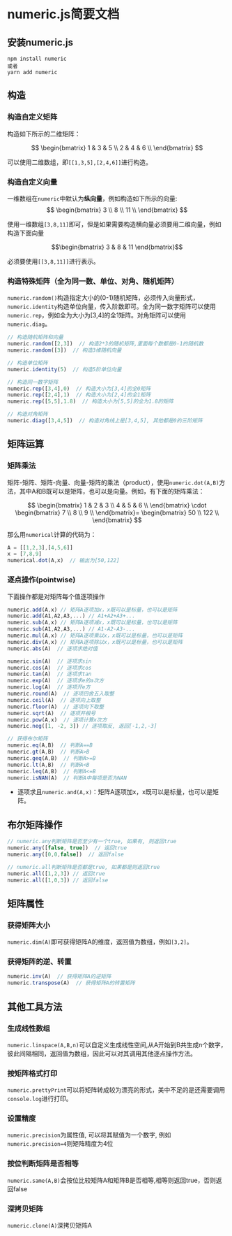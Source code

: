 # numeric.js简要文档

## 安装numeric.js

```batch
npm install numeric
或者
yarn add numeric
```

## 构造

### 构造自定义矩阵

构造如下所示的二维矩阵：

$$
\begin{bmatrix}
  1 & 3 & 5 \\
  2 & 4 & 6 \\
\end{bmatrix}
$$

可以使用二维数组，即`[[1,3,5],[2,4,6]]`进行构造。

### 构造自定义向量

一维数组在`numeric`中默认为**纵向量**，例如构造如下所示的向量:
$$
\begin{bmatrix}
  3 \\
  8 \\
  11 \\
\end{bmatrix}
$$

使用一维数组`[3,8,11]`即可，但是如果需要构造横向量必须要用二维向量，例如构造下面向量

$$\begin{bmatrix} 3 & 8 & 11 \end{bmatrix}$$

必须要使用`[[3,8,11]]`进行表示。

### 构造特殊矩阵（全为同一数、单位、对角、随机矩阵）

`numeric.random()`构造指定大小的(0-1)随机矩阵，必须传入向量形式，`numeric.identity`构造单位向量，传入阶数即可。全为同一数字矩阵可以使用`numeric.rep`，例如全为大小为[3,4]的全1矩阵。对角矩阵可以使用`numeric.diag`。

```js
// 构造随机矩阵和向量
numeric.random([2,3])  // 构造2*3的随机矩阵,里面每个数都是0-1的随机数
numeric.random([3])  // 构造3维随机向量

// 构造单位矩阵
numeric.identity(5)  // 构造5阶单位向量

// 构造同一数字矩阵
numeric.rep([3,4],0)  // 构造大小为[3,4]的全0矩阵
numeric.rep([2,4],1)  // 构造大小为[2,4]的全1矩阵
numeric.rep([5,5],1.8)  // 构造大小为[5,5]的全为1.8的矩阵

// 构造对角矩阵
numeric.diag([3,4,5])  // 构造对角线上是[3,4,5], 其他都是0的三阶矩阵
```

## 矩阵运算

### 矩阵乘法

矩阵-矩阵、矩阵-向量、向量-矩阵的乘法（product），使用`numeric.dot(A,B)`方法，其中A和B既可以是矩阵，也可以是向量。例如，有下面的矩阵乘法：

$$
\begin{bmatrix}
  1 & 2 & 3 \\
  4 & 5 & 6 \\
\end{bmatrix}
\cdot
\begin{bmatrix}
  7 \\
  8 \\
  9 \\
\end{bmatrix}=
\begin{bmatrix}
  50 \\
  122 \\
\end{bmatrix}
$$

那么用`numerical`计算的代码为：

```js
A = [[1,2,3],[4,5,6]]
x = [7,8,9]
numerical.dot(A,x)  // 输出为[50,122]
```

### 逐点操作(pointwise)

下面操作都是对矩阵每个值逐项操作

```js
numeric.add(A,x) // 矩阵A逐项加x，x既可以是标量，也可以是矩阵
numeric.add(A1,A2,A3,...) // A1+A2+A3+...
numeric.sub(A,x) // 矩阵A逐项减x，x既可以是标量，也可以是矩阵
numeric.sub(A1,A2,A3,...) // A1-A2-A3-...
numeric.mul(A,x) // 矩阵A逐项乘以x，x既可以是标量，也可以是矩阵
numeric.div(A,x) // 矩阵A逐项除以x，x既可以是标量，也可以是矩阵
numeric.abs(A)  // 逐项求绝对值

numeric.sin(A)  // 逐项求sin
numeric.cos(A)  // 逐项求cos
numeric.tan(A)  // 逐项求tan
numeric.exp(A)  // 逐项求e的a次方
numeric.log(A)  // 逐项开e方
numeric.round(A)  // 逐项四舍五入取整
numeric.ceil(A)  // 逐项向上取整
numeric.floor(A)  // 逐项向下取整
numeric.sqrt(A)  // 逐项开根号
numeric.pow(A,x)  // 逐项计算x次方
numeric.neg([1, -2, 3]) // 逐项取反, 返回[-1,2,-3]

// 获得布尔矩阵
numeric.eq(A,B)  // 判断A==B
numeric.gt(A,B)  // 判断A>B
numeric.geq(A,B)  // 判断A>=B
numeric.lt(A,B)  // 判断A<B
numeric.leq(A,B)  // 判断A<=B
numeric.isNAN(A)  // 判断A中每项是否为NAN

```

- 逐项求且`numeric.and(A,x)`：矩阵A逐项加x，x既可以是标量，也可以是矩阵。

## 布尔矩阵操作

```js
// numeric.any判断矩阵是否至少有一个true, 如果有, 则返回true
numeric.any([false, true])  // 返回true
numeric.any([0,0,false])  // 返回false

// numeric.all判断矩阵是否都是true, 如果都是则返回true
numeric.all([1,2,3]) // 返回true
numeric.all([1,0,3]) // 返回false
```

## 矩阵属性

### 获得矩阵大小

`numeric.dim(A)`即可获得矩阵A的维度，返回值为数组，例如`[3,2]`。

### 获得矩阵的逆、转置

```js
numeric.inv(A)  // 获得矩阵A的逆矩阵
numeric.transpose(A)  // 获得矩阵A的转置矩阵
```

## 其他工具方法

### 生成线性数组

`numeric.linspace(A,B,n)`可以自定义生成线性空间,从A开始到B共生成n个数字，彼此间隔相同，返回值为数组，因此可以对其调用其他逐点操作方法。

### 按矩阵格式打印

`numeric.prettyPrint`可以将矩阵转成较为漂亮的形式，美中不足的是还需要调用`console.log`进行打印。

### 设置精度

`numeric.precision`为属性值, 可以将其赋值为一个数字, 例如`numeric.precision=4`则矩阵精度为4位

### 按位判断矩阵是否相等

`numeric.same(A,B)`会按位比较矩阵A和矩阵B是否相等,相等则返回true，否则返回false

### 深拷贝矩阵

`numeric.clone(A)`深拷贝矩阵A